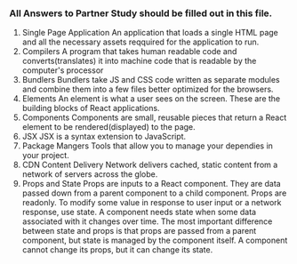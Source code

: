 ### All Answers to Partner Study should be filled out in this file.

1. Single Page Application
    An application that loads a single HTML page and all the necessary assets reqquired for the application to run.
2. Compilers
    A program that takes human readable code and converts(translates) it into machine code that is readable by the computer's processor
3. Bundlers
    Bundlers take JS and CSS code written as separate modules and combine them into a few files better optimized for the browsers.
4. Elements
    An element is what a user sees on the screen. These are the building blocks of React applications.
5. Components
    Components are small, reusable pieces that return a React element to be rendered(displayed) to the page.
6. JSX
    JSX is a syntax extension to JavaScript.
7. Package Mangers
    Tools that allow you to manage your dependies in your project.
8. CDN
    Content Delivery Network delivers cached, static content from a network of servers across the globe.
9. Props and State
    Props are inputs to a React component. They are data passed down from a parent component to a child component. Props are readonly. To modify some value in response to user input or a network response, use state. A component needs state when some data associated with it changes over time. The most important difference between state and props is that props are passed from a parent component, but state is managed by the component itself. A component cannot change its props, but it can change its state.